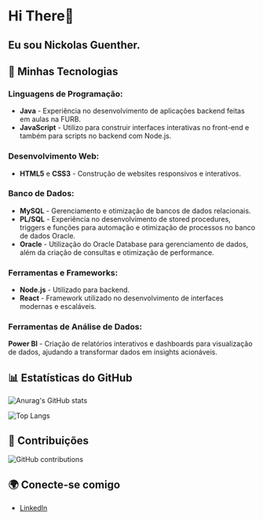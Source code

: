 # Hi There👋 
## Eu sou Nickolas Guenther.

## 🚀 Minhas Tecnologias

### Linguagens de Programação:
- **Java** - Experiência no desenvolvimento de aplicações backend feitas em aulas na FURB.
- **JavaScript** - Utilizo para construir interfaces interativas no front-end e também para scripts no backend com Node.js.

### Desenvolvimento Web:
- **HTML5** e **CSS3** - Construção de websites responsivos e interativos.

### Banco de Dados:
- **MySQL** - Gerenciamento e otimização de bancos de dados relacionais.
- **PL/SQL** - Experiência no desenvolvimento de stored procedures, triggers e funções para automação e otimização de processos no banco de dados Oracle.
- **Oracle** - Utilização do Oracle Database para gerenciamento de dados, além da criação de consultas e otimização de performance.

### Ferramentas e Frameworks:
- **Node.js** - Utilizado para backend.
- **React** - Framework utilizado no desenvolvimento de interfaces modernas e escaláveis.
  
### Ferramentas de Análise de Dados:
**Power BI** - Criação de relatórios interativos e dashboards para visualização de dados, ajudando a transformar dados em insights acionáveis.

## 📊 Estatísticas do GitHub
![Anurag's GitHub stats](https://github-readme-stats.vercel.app/api?username=NEGuenther&show_icons=true&theme=tokyonight)

![Top Langs](https://github-readme-stats.vercel.app/api/top-langs/?username=NEGuenther&layout=compact)

## 📅 Contribuições
![GitHub contributions](https://github-readme-streak-stats.herokuapp.com/?user=NEGuenther&theme=tokyonight)


## 🌍 Conecte-se comigo
- [LinkedIn]([https://www.linkedin.com/in/seulinkedin/](https://www.linkedin.com/in/nickolas-guenther/))
